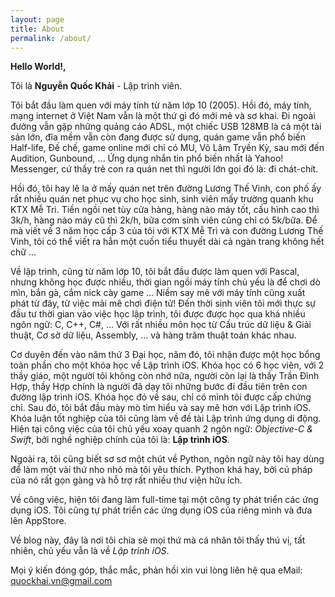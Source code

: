 ```yaml
---
layout: page
title: About
permalink: /about/
---
```


**Hello World!,**


Tôi là **Nguyễn Quốc Khải** - Lập trình viên.


Tôi bắt đầu làm quen với máy tính từ năm lớp 10 (2005). Hồi đó, máy tính, mạng internet ở Việt Nam vẫn là một thứ gì đó mới mẻ và sơ khai. Đi ngoài đường vẫn gặp những quảng cáo ADSL, một chiếc USB 128MB là cả một tài sản lớn, đĩa mềm vẫn còn đang được sử dụng, quán game vẫn phổ biến Half-life, Đế chế, game online mới chỉ có MU, Võ Lâm Tryền Kỳ, sau mới đến Audition, Gunbound, ... Ứng dụng nhắn tin phổ biến nhất là Yahoo! Messenger, cứ thấy trẻ con ra quán net thì người lớn gọi đó là: đi chát-chít.

Hồi đó, tôi hay lê la ở mấy quán net trên đường Lương Thế Vinh, con phố ấy rất nhiều quán net phục vụ cho học sinh, sinh viên mấy trường quanh khu KTX Mễ Trì. Tiền ngồi net tùy cửa hàng, hàng nào máy tốt, cấu hình cao thì 3k/h, hàng nào máy cũ thì 2k/h, bữa cơm sinh viên cũng chỉ có 5k/bữa. Để mà viết về 3 năm học cấp 3 của tôi với KTX Mễ Trì và con đường Lương Thế Vinh, tôi có thể viết ra hẳn một cuốn tiểu thuyết dài cả ngàn trang không hết chữ ...

Về lập trình, cũng từ năm lớp 10, tôi bắt đầu được làm quen với Pascal, nhưng không học được nhiều, thời gian ngồi máy tính chủ yếu là để chơi dò mìn, bắn gà, cắm nick cày game ... Niềm say mê với máy tính cũng xuất phát từ đây, từ việc mải mê chơi điện tử! Đến thời sinh viên tôi mới thực sự đầu tư thời gian vào việc học lập trình, tôi được được học qua khá nhiều ngôn ngữ: C, C++, C#, ... Với rất nhiều môn học từ Cấu trúc dữ liệu & Giải thuật, Cơ sở dữ liệu, Assembly, ... và hàng trăm thuật toán khác nhau.

Cơ duyên đến vào năm thứ 3 Đại học, năm đó, tôi nhận được một học bổng toàn phần cho một khóa học về Lập trình iOS. Khóa học có 6 học viên, với 2 thầy giáo, một người tôi không còn nhớ nữa, người còn lại là thầy Trần Đình Hợp, thầy Hợp chính là người đã dạy tôi những bước đi đầu tiên trên con đường lập trình iOS. Khóa học đó về sau, chỉ có mình tôi được cấp chứng chỉ. Sau đó, tôi bắt đầu mày mò tìm hiểu và say mê hơn với Lập trình iOS. Khóa luận tốt nghiệp của tôi cũng làm về đề tài Lập trình ứng dụng di động. Hiện tại công việc của tôi chủ yếu xoay quanh 2 ngôn ngữ: *Objective-C & Swift*, bởi nghề nghiệp chính của tôi là: **Lập trình iOS**.

Ngoài ra, tôi cũng biết sơ sơ một chút về Python, ngôn ngữ này tôi hay dùng để làm một vài thứ nho nhỏ mà tôi yêu thích. Python khá hay, bởi cú pháp của nó rất gọn gàng và hỗ trợ rất nhiều thư viện hữu ích.


Về công việc, hiện tôi đang làm full-time tại một công ty phát triển các ứng dụng iOS. Tôi cũng tự phát triển các ứng dụng iOS của riêng mình và đưa lên AppStore.


Về blog này, đây là nơi tôi chia sẻ mọi thứ mà cá nhân tôi thấy thú vị, tất nhiên, chủ yếu vẫn là về *Lập trình iOS*.


Mọi ý kiến đóng góp, thắc mắc, phản hồi xin vui lòng liên hệ qua eMail: [quockhai.vn@gmail.com](mailto:quockhai.vn@gmail.com)